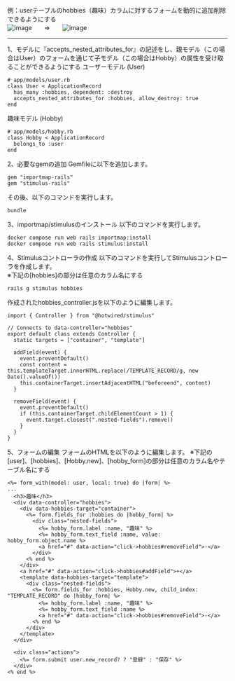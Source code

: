 例：userテーブルのhobbies（趣味）カラムに対するフォームを動的に追加削除できるようにする  
![image](https://github.com/user-attachments/assets/cf50df71-3b7a-4e21-8e6f-ae7fe8b7cbee)　　⇒　　![image](https://github.com/user-attachments/assets/e39f4070-d82d-4f19-bc77-dd2bc12fd4d7)


___
1、モデルに『accepts_nested_attributes_for』の記述をし、親モデル（この場合はUser）のフォームを通じて子モデル（この場合はHobby）の属性を受け取ることができるようにする
ユーザーモデル (User)
```
# app/models/user.rb
class User < ApplicationRecord
  has_many :hobbies, dependent: :destroy
  accepts_nested_attributes_for :hobbies, allow_destroy: true
end
```
趣味モデル (Hobby)
```
# app/models/hobby.rb
class Hobby < ApplicationRecord
  belongs_to :user
end
```

2、必要なgemの追加
Gemfileに以下を追加します。

```
gem "importmap-rails"
gem "stimulus-rails"
```
その後、以下のコマンドを実行します。

```
bundle
```
3、importmap/stimulusのインストール
以下のコマンドを実行します。

```
docker compose run web rails importmap:install
docker compose run web rails stimulus:install
```
4、Stimulusコントローラの作成
以下のコマンドを実行してStimulusコントローラを作成します。  
※下記の[hobbies]の部分は任意のカラム名にする
```
rails g stimulus hobbies
```
作成されたhobbies_controller.jsを以下のように編集します。

```
import { Controller } from "@hotwired/stimulus"

// Connects to data-controller="hobbies"
export default class extends Controller {
  static targets = ["container", "template"]

  addField(event) {
    event.preventDefault()
    const content = this.templateTarget.innerHTML.replace(/TEMPLATE_RECORD/g, new Date().valueOf())
    this.containerTarget.insertAdjacentHTML("beforeend", content)
  }

  removeField(event) {
    event.preventDefault()
    if (this.containerTarget.childElementCount > 1) {
      event.target.closest(".nested-fields").remove()
    }
  }
}
```
5、フォームの編集
フォームのHTMLを以下のように編集します。
※下記の[user]、[hobbies]、[Hobby.new]、[hobby_form]の部分は任意のカラム名やテーブル名にする

```
<%= form_with(model: user, local: true) do |form| %>
...
  <h3>趣味</h3>
  <div data-controller="hobbies">
    <div data-hobbies-target="container">
      <%= form.fields_for :hobbies do |hobby_form| %>
        <div class="nested-fields">
          <%= hobby_form.label :name, "趣味" %>
          <%= hobby_form.text_field :name, value: hobby_form.object.name %>
          <a href="#" data-action="click->hobbies#removeField">-</a>
        </div>
      <% end %>
    </div>
    <a href="#" data-action="click->hobbies#addField">+</a>
    <template data-hobbies-target="template">
      <div class="nested-fields">
        <%= form.fields_for :hobbies, Hobby.new, child_index: "TEMPLATE_RECORD" do |hobby_form| %>
          <%= hobby_form.label :name, "趣味" %>
          <%= hobby_form.text_field :name %>
          <a href="#" data-action="click->hobbies#removeField">-</a>
        <% end %>
      </div>
    </template>
  </div>

  <div class="actions">
    <%= form.submit user.new_record? ? "登録" : "保存" %>
  </div>
<% end %>

```
